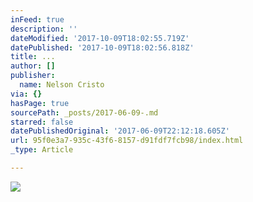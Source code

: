 ```yaml
---
inFeed: true
description: ''
dateModified: '2017-10-09T18:02:55.719Z'
datePublished: '2017-10-09T18:02:56.818Z'
title: ...
author: []
publisher:
  name: Nelson Cristo
via: {}
hasPage: true
sourcePath: _posts/2017-06-09-.md
starred: false
datePublishedOriginal: '2017-06-09T22:12:18.605Z'
url: 95f0e3a7-935c-43f6-8157-d91fdf7fcb98/index.html
_type: Article

---
```

![](https://the-grid-user-content.s3-us-west-2.amazonaws.com/835818cb-c979-4637-9d60-564437b6d997.jpg)